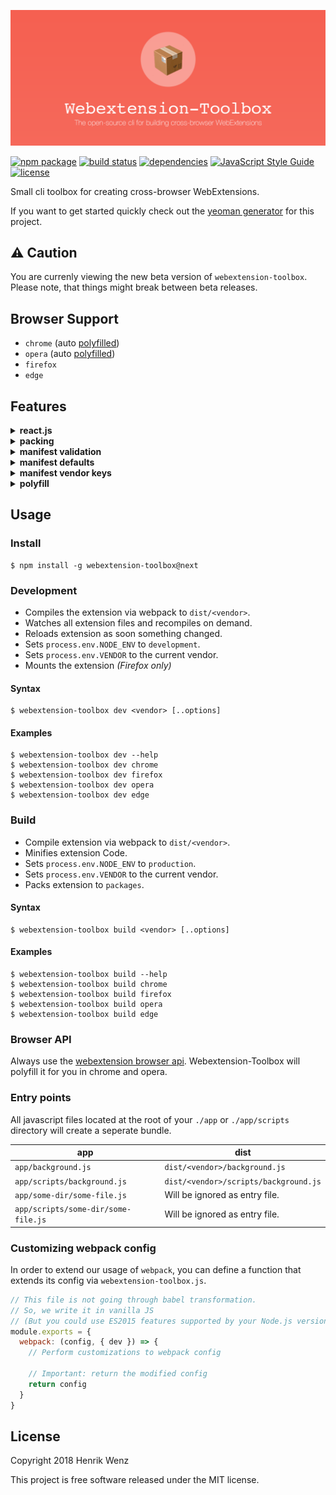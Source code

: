 [![webextension-toolbox](./assets/logo-repo.png)](https://www.npmjs.com/package/webextension-toolbox)

[![npm package](https://badge.fury.io/js/webextension-toolbox.svg)](https://www.npmjs.com/package/webextension-toolbox)
[![build status](https://travis-ci.org/HaNdTriX/webextension-toolbox.svg?branch=master)](https://travis-ci.org/HaNdTriX/webextension-toolbox) 
[![dependencies](https://img.shields.io/bithound/dependencies/github/rexxars/sse-channel.svg)](https://github.com/HaNdTriX/webextension-toolbox)
[![JavaScript Style Guide](https://img.shields.io/badge/code_style-standard-brightgreen.svg)](https://standardjs.com)
[![license](https://img.shields.io/npm/l/webextension-toolbox.svg)](https://github.com/HaNdTriX/webextension-toolbox/blob/master/LICENSE)

Small cli toolbox for creating cross-browser WebExtensions.

If you want to get started quickly check out the [yeoman generator](https://github.com/HaNdTriX/generator-web-extension) for this project.

## ⚠️ Caution

You are currenly viewing the new beta version of `webextension-toolbox`. Please note, that things might break between beta releases.

## Browser Support

* `chrome` (auto [polyfilled](https://github.com/mozilla/webextension-polyfill))
* `opera` (auto [polyfilled](https://github.com/mozilla/webextension-polyfill))
* `firefox`
* `edge`

## Features

<details>
  <summary><b>react.js</b></summary>
  <p>
    Works with react.js out of the box!
    <br />
    Run <code>$ npm i react react-dom</code> and you are ready to go.
  </p>
</details>

<details>
  <summary><b>packing</b></summary>
  <p>
    The <code>build</code> task creates bundles for:
    <ul>
        <li>Firefox (<code>.xpi</code>)</li>
        <li>Chrome (<code>.zip</code>)</li>
        <li>Opera (<code>.crx</code>)</li>
        <li>Edge (<code>.zip</code>)</li>
    </ul>
  </p>
</details>

<details>
  <summary><b>manifest validation</b></summary>
  <p>
    Validates your <code>manifest.json</code> while compiling.
  </p>
</details>

<details>
  <summary><b>manifest defaults</b></summary>
  <p>
    Uses default fields (<code>name</code>, <code>version</code>, <code>description</code>) from your <code>package.json</code>
  </p>
</details>

<details>
  <summary><b>manifest vendor keys</b></summary>
  <p>Allows you to define vendor specific manifest keys.</p>
  <b>Example:</b> <code>manifest.json</code> 
<pre>
...
"name": "my-extension"
"__chrome__key": "yourchromekey"
...
</pre>

  <p>If the vendor is <code>chrome</code> it compiles to:</p>

<pre>
...
"name": "my-extension"
"key": "yourchromekey"
...
</pre>

  <p>else it compiles to:</p>

<pre>
...
"name": "my-extension"
...
</pre>
  
</details>

<details>
  <summary><b>polyfill</b></summary>
  <p>
    The <a href="https://developer.mozilla.org/de/Add-ons/WebExtensions">webextension standard</a> is currently only supported by firefox and edge. This toolbox adds the necessary polyfills for chrome and opera. 
  </p>
  <p>
    This way many webextension apis will work in chrome and opera out of the box. 
  </p>
  <p>
    In addition to that, this toolbox comes with <a href="https://github.com/babel/babel/tree/master/packages/babel-preset-env">babel-preset-env</a>.
  </p>
</details>

## Usage

### Install

```shell
$ npm install -g webextension-toolbox@next
```

### Development

* Compiles the extension via webpack to `dist/<vendor>`.
* Watches all extension files and recompiles on demand.
* Reloads extension as soon something changed.
* Sets `process.env.NODE_ENV` to `development`.
* Sets `process.env.VENDOR` to the current vendor.
* Mounts the extension *(Firefox only)*

#### Syntax

```shell
$ webextension-toolbox dev <vendor> [..options]
```

#### Examples

```shell
$ webextension-toolbox dev --help
$ webextension-toolbox dev chrome
$ webextension-toolbox dev firefox
$ webextension-toolbox dev opera
$ webextension-toolbox dev edge
```

### Build

* Compile extension via webpack to `dist/<vendor>`.
* Minifies extension Code.
* Sets `process.env.NODE_ENV` to `production`.
* Sets `process.env.VENDOR` to the current vendor.
* Packs extension to `packages`.

#### Syntax

```shell
$ webextension-toolbox build <vendor> [..options]
```


#### Examples

```shell
$ webextension-toolbox build --help
$ webextension-toolbox build chrome
$ webextension-toolbox build firefox
$ webextension-toolbox build opera
$ webextension-toolbox build edge
```

### Browser API

Always use the [webextension browser api](https://developer.mozilla.org/de/Add-ons/WebExtensions). Webextension-Toolbox will polyfill it for you in chrome and opera.

### Entry points

All javascript files located at the root of your `./app` or `./app/scripts` directory will create a seperate bundle.

| app                                 | dist                                  |
|-------------------------------------|---------------------------------------|
| `app/background.js`                 | `dist/<vendor>/background.js`         |
| `app/scripts/background.js`         | `dist/<vendor>/scripts/background.js` |
| `app/some-dir/some-file.js`         | Will be ignored as entry file.        |
| `app/scripts/some-dir/some-file.js` | Will be ignored as entry file.        |

### Customizing webpack config

In order to extend our usage of `webpack`, you can define a function that extends its config via `webextension-toolbox.js`.

```js
// This file is not going through babel transformation.
// So, we write it in vanilla JS
// (But you could use ES2015 features supported by your Node.js version)
module.exports = {
  webpack: (config, { dev }) => {
    // Perform customizations to webpack config

    // Important: return the modified config
    return config
  }
}
```

## License

Copyright 2018 Henrik Wenz

This project is free software released under the MIT license.
